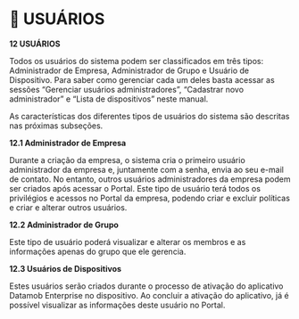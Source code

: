 # 👤 USUÁRIOS

**12 USUÁRIOS**

Todos os usuários do sistema podem ser classificados em três tipos: Administrador de Empresa, Administrador de Grupo e Usuário de Dispositivo. Para saber como gerenciar cada um deles basta acessar as sessões “Gerenciar usuários administradores”, “Cadastrar novo administrador” e “Lista de dispositivos” neste manual.

As características dos diferentes tipos de usuários do sistema são descritas nas próximas subseções.

**12.1 Administrador de Empresa**

Durante a criação da empresa, o sistema cria o primeiro usuário administrador da empresa e, juntamente com a senha, envia ao seu e-mail de contato. No entanto, outros usuários administradores da empresa podem ser criados após acessar o Portal. Este tipo de usuário terá todos os privilégios e acessos no Portal da empresa, podendo criar e excluir políticas e criar e alterar outros usuários.

**12.2 Administrador de Grupo**

Este tipo de usuário poderá visualizar e alterar os membros e as informações apenas do grupo que ele gerencia.

**12.3 Usuários de Dispositivos**

Estes usuários serão criados durante o processo de ativação do aplicativo Datamob Enterprise no dispositivo. Ao concluir a ativação do aplicativo, já é possível visualizar as informações deste usuário no Portal.
